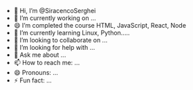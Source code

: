 - 👋 Hi, I’m @SiracencoSerghei
- 🔭 I’m currently working on ...
- 😄 I’m completed the course  HTML, JavaScript, React, Node
- 🌱 I’m currently learning Linux, Python.....
- 👯 I’m looking to collaborate on ...
- 🤔 I’m looking for help with ...
- 💬 Ask me about ...
- 📫 How to reach me: ...
- 😄 Pronouns: ...
- ⚡ Fun fact: ...
